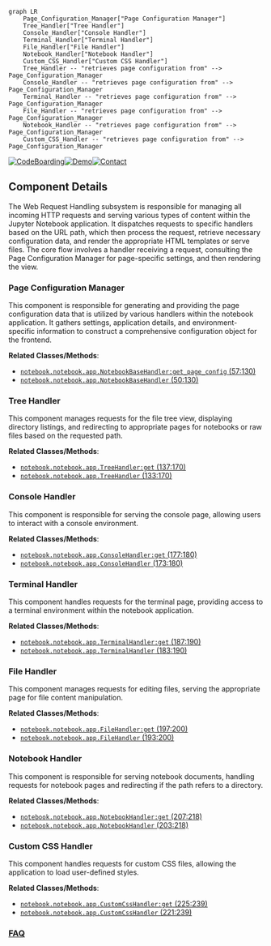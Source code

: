 ```mermaid
graph LR
    Page_Configuration_Manager["Page Configuration Manager"]
    Tree_Handler["Tree Handler"]
    Console_Handler["Console Handler"]
    Terminal_Handler["Terminal Handler"]
    File_Handler["File Handler"]
    Notebook_Handler["Notebook Handler"]
    Custom_CSS_Handler["Custom CSS Handler"]
    Tree_Handler -- "retrieves page configuration from" --> Page_Configuration_Manager
    Console_Handler -- "retrieves page configuration from" --> Page_Configuration_Manager
    Terminal_Handler -- "retrieves page configuration from" --> Page_Configuration_Manager
    File_Handler -- "retrieves page configuration from" --> Page_Configuration_Manager
    Notebook_Handler -- "retrieves page configuration from" --> Page_Configuration_Manager
    Custom_CSS_Handler -- "retrieves page configuration from" --> Page_Configuration_Manager
```
[![CodeBoarding](https://img.shields.io/badge/Generated%20by-CodeBoarding-9cf?style=flat-square)](https://github.com/CodeBoarding/CodeBoarding)[![Demo](https://img.shields.io/badge/Try%20our-Demo-blue?style=flat-square)](https://www.codeboarding.org/demo)[![Contact](https://img.shields.io/badge/Contact%20us%20-%20contact@codeboarding.org-lightgrey?style=flat-square)](mailto:contact@codeboarding.org)

## Component Details

The Web Request Handling subsystem is responsible for managing all incoming HTTP requests and serving various types of content within the Jupyter Notebook application. It dispatches requests to specific handlers based on the URL path, which then process the request, retrieve necessary configuration data, and render the appropriate HTML templates or serve files. The core flow involves a handler receiving a request, consulting the Page Configuration Manager for page-specific settings, and then rendering the view.

### Page Configuration Manager
This component is responsible for generating and providing the page configuration data that is utilized by various handlers within the notebook application. It gathers settings, application details, and environment-specific information to construct a comprehensive configuration object for the frontend.


**Related Classes/Methods**:

- <a href="https://github.com/jupyter/notebook/blob/master/notebook/app.py#L57-L130" target="_blank" rel="noopener noreferrer">`notebook.notebook.app.NotebookBaseHandler:get_page_config` (57:130)</a>
- <a href="https://github.com/jupyter/notebook/blob/master/notebook/app.py#L50-L130" target="_blank" rel="noopener noreferrer">`notebook.notebook.app.NotebookBaseHandler` (50:130)</a>


### Tree Handler
This component manages requests for the file tree view, displaying directory listings, and redirecting to appropriate pages for notebooks or raw files based on the requested path.


**Related Classes/Methods**:

- <a href="https://github.com/jupyter/notebook/blob/master/notebook/app.py#L137-L170" target="_blank" rel="noopener noreferrer">`notebook.notebook.app.TreeHandler:get` (137:170)</a>
- <a href="https://github.com/jupyter/notebook/blob/master/notebook/app.py#L133-L170" target="_blank" rel="noopener noreferrer">`notebook.notebook.app.TreeHandler` (133:170)</a>


### Console Handler
This component is responsible for serving the console page, allowing users to interact with a console environment.


**Related Classes/Methods**:

- <a href="https://github.com/jupyter/notebook/blob/master/notebook/app.py#L177-L180" target="_blank" rel="noopener noreferrer">`notebook.notebook.app.ConsoleHandler:get` (177:180)</a>
- <a href="https://github.com/jupyter/notebook/blob/master/notebook/app.py#L173-L180" target="_blank" rel="noopener noreferrer">`notebook.notebook.app.ConsoleHandler` (173:180)</a>


### Terminal Handler
This component handles requests for the terminal page, providing access to a terminal environment within the notebook application.


**Related Classes/Methods**:

- <a href="https://github.com/jupyter/notebook/blob/master/notebook/app.py#L187-L190" target="_blank" rel="noopener noreferrer">`notebook.notebook.app.TerminalHandler:get` (187:190)</a>
- <a href="https://github.com/jupyter/notebook/blob/master/notebook/app.py#L183-L190" target="_blank" rel="noopener noreferrer">`notebook.notebook.app.TerminalHandler` (183:190)</a>


### File Handler
This component manages requests for editing files, serving the appropriate page for file content manipulation.


**Related Classes/Methods**:

- <a href="https://github.com/jupyter/notebook/blob/master/notebook/app.py#L197-L200" target="_blank" rel="noopener noreferrer">`notebook.notebook.app.FileHandler:get` (197:200)</a>
- <a href="https://github.com/jupyter/notebook/blob/master/notebook/app.py#L193-L200" target="_blank" rel="noopener noreferrer">`notebook.notebook.app.FileHandler` (193:200)</a>


### Notebook Handler
This component is responsible for serving notebook documents, handling requests for notebook pages and redirecting if the path refers to a directory.


**Related Classes/Methods**:

- <a href="https://github.com/jupyter/notebook/blob/master/notebook/app.py#L207-L218" target="_blank" rel="noopener noreferrer">`notebook.notebook.app.NotebookHandler:get` (207:218)</a>
- <a href="https://github.com/jupyter/notebook/blob/master/notebook/app.py#L203-L218" target="_blank" rel="noopener noreferrer">`notebook.notebook.app.NotebookHandler` (203:218)</a>


### Custom CSS Handler
This component handles requests for custom CSS files, allowing the application to load user-defined styles.


**Related Classes/Methods**:

- <a href="https://github.com/jupyter/notebook/blob/master/notebook/app.py#L225-L239" target="_blank" rel="noopener noreferrer">`notebook.notebook.app.CustomCssHandler:get` (225:239)</a>
- <a href="https://github.com/jupyter/notebook/blob/master/notebook/app.py#L221-L239" target="_blank" rel="noopener noreferrer">`notebook.notebook.app.CustomCssHandler` (221:239)</a>




### [FAQ](https://github.com/CodeBoarding/GeneratedOnBoardings/tree/main?tab=readme-ov-file#faq)
